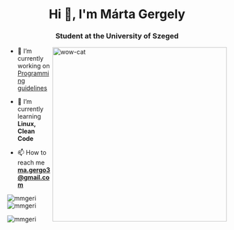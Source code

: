 <h1 align="center">Hi 👋, I'm Márta Gergely</h1>
<h3 align="center">Student at the University of Szeged</h3>

<img align="right" alt="wow-cat" width="400" src="https://i.pinimg.com/originals/ef/ed/65/efed65e64ae92033afe38847a89e8d13.gif">


- 🔭 I’m currently working on [Programming guidelines](https://github.com/MMGeri/Programming-guidelines)

- 🌱 I’m currently learning **Linux, Clean Code**

- 📫 How to reach me **ma.gergo3@gmail.com**



<p><img align="left" src="https://github-readme-stats.vercel.app/api/top-langs?username=mmgeri&show_icons=true&locale=en&layout=compact&theme=radical" alt="mmgeri" /></p>

<p>&nbsp;<img align="center" src="https://github-readme-stats.vercel.app/api?username=mmgeri&show_icons=true&locale=en&theme=radical" alt="mmgeri" /></p>

<p><img align="center" src="https://github-readme-streak-stats.herokuapp.com/?user=mmgeri&theme=radical" alt="mmgeri" /></p>
